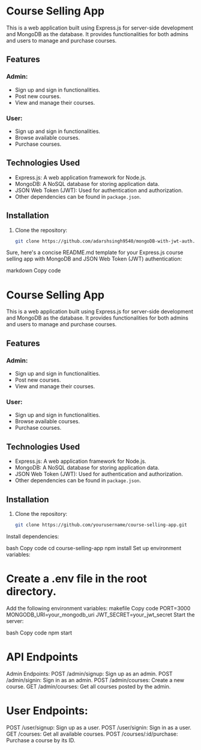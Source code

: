 # Course Selling App

This is a web application built using Express.js for server-side development and MongoDB as the database. It provides functionalities for both admins and users to manage and purchase courses.

## Features

### Admin:
- Sign up and sign in functionalities.
- Post new courses.
- View and manage their courses.

### User:
- Sign up and sign in functionalities.
- Browse available courses.
- Purchase courses.

## Technologies Used

- Express.js: A web application framework for Node.js.
- MongoDB: A NoSQL database for storing application data.
- JSON Web Token (JWT): Used for authentication and authorization.
- Other dependencies can be found in `package.json`.

## Installation

1. Clone the repository:
   ```bash
   git clone https://github.com/adarshsingh9540/mongoDB-with-jwt-auth.git


Sure, here's a concise README.md template for your Express.js course selling app with MongoDB and JSON Web Token (JWT) authentication:

markdown
Copy code
# Course Selling App

This is a web application built using Express.js for server-side development and MongoDB as the database. It provides functionalities for both admins and users to manage and purchase courses.

## Features

### Admin:
- Sign up and sign in functionalities.
- Post new courses.
- View and manage their courses.

### User:
- Sign up and sign in functionalities.
- Browse available courses.
- Purchase courses.

## Technologies Used

- Express.js: A web application framework for Node.js.
- MongoDB: A NoSQL database for storing application data.
- JSON Web Token (JWT): Used for authentication and authorization.
- Other dependencies can be found in `package.json`.

## Installation

1. Clone the repository:
   ```bash
   git clone https://github.com/yourusername/course-selling-app.git
Install dependencies:

bash
Copy code
cd course-selling-app
npm install
Set up environment variables:

# Create a .env file in the root directory.
Add the following environment variables:
makefile
Copy code
PORT=3000
MONGODB_URI=your_mongodb_uri
JWT_SECRET=your_jwt_secret
Start the server:

bash
Copy code
npm start
# API Endpoints
Admin Endpoints:
POST /admin/signup: Sign up as an admin.
POST /admin/signin: Sign in as an admin.
POST /admin/courses: Create a new course.
GET /admin/courses: Get all courses posted by the admin.

# User Endpoints:
POST /user/signup: Sign up as a user.
POST /user/signin: Sign in as a user.
GET /courses: Get all available courses.
POST /courses/:id/purchase: Purchase a course by its ID.
